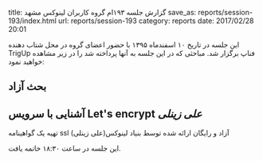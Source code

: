 title: گزارش جلسه ۱۹۳ام گروه کاربران لینوکس مشهد
save_as: reports/session-193/index.html
url: reports/session-193
category: reports
date: 2017/02/28 20:01

این جلسه در تاریخ ۱۰ اسفندماه ۱۳۹۵ با حضور اعضای گروه در محل شتاب دهنده TrigUp فناپ برگزار شد. مباحثی که در این جلسه به آنها پرداخته شد را در زیر مشاهده خواهید نمود:
<!--more-->

## بحث آزاد
## آشنایی با سرویس Let's encrypt *علی زینلی*
تهیه یک گواهینامه ssl آزاد و رایگان ارائه شده توسط بنیاد لینوکس(علی زینلی)

این جلسه در ساعت ۱۸:۳۰ خاتمه یافت.
